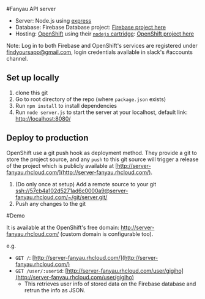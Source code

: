 #Fanyau API server 

- Server: Node.js using [express](https://expressjs.com/)
- Database: Firebase Database project: [Firebase project here](https://console.firebase.google.com/project/fanyau-server/overview)
- Hosting: [OpenShift](https://openshift.redhat.com) using their [`nodejs` cartridge](http://openshift.github.io/documentation/oo_cartridge_guide.html#nodejs): [OpenShift project here](https://openshift.redhat.com/app/console/application/57cb4a102d5271ad6c0000a9-server)
 
Note: Log in to both Firebase and OpenShift's services are registered under findyoursapp@gmail.com, login credentials available in slack's #accounts channel.

## Set up locally

1. clone this git
2. Go to root directory of the repo (where `package.json` exists)
3. Run `npm install` to install dependencies 
4. Run `node server.js` to start the server at your localhost, default link: [http://localhost:8080/](http://localhost:8080/)
 
## Deploy to production

OpenShift use a git push hook as deployment method. They provide a git to store the project source, and any `push` to this git source will trigger a release of the project which is publicly available at [http://server-fanyau.rhcloud.com/](http://server-fanyau.rhcloud.com/).

1. (Do only once at setup) Add a remote source to your git [ssh://57cb4a102d5271ad6c0000a9@server-fanyau.rhcloud.com/~/git/server.git/](ssh://57cb4a102d5271ad6c0000a9@server-fanyau.rhcloud.com/~/git/server.git/)
2. Push any changes to the git


#Demo

It is available at the OpenShift's free domain: http://server-fanyau.rhcloud.com/ (custom domain is configurable too).

e.g.
- `GET /`: [http://server-fanyau.rhcloud.com/](http://server-fanyau.rhcloud.com/)
- `GET /user/:userid`: [http://server-fanyau.rhcloud.com/user/gigiho](http://server-fanyau.rhcloud.com/user/gigiho) 
  - This retrieves user info of <userid> stored data on the Firebase database and retrun the info as JSON.
